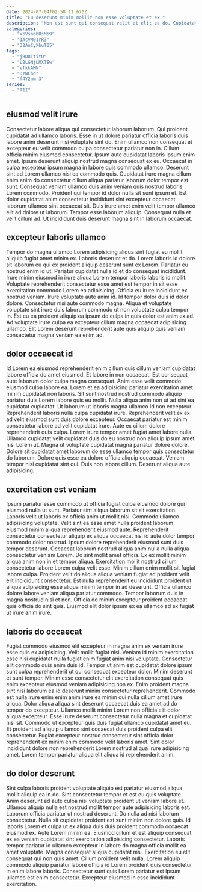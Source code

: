 ```yaml
---
date: 2024-07-04T02:58:11.670Z
title: "Eu deserunt minim mollit non esse voluptate et ex."
description: "Non est sunt qui consequat velit et elit ea do. Cupidatat nostrud velit pariatur officia consequat mollit non qui elit sint sit minim non excepteur."
categories:
  - "x6Vsn6bOsM59"
  - "1AcyM01rR3"
  - "32AuCyXbuT05"
tags:
  - "jBD8TtitO"
  - "L2LGNjLMXTEw"
  - "efkkAMN"
  - "DzNChd"
  - "f4Y2nmr3"
series:
  - "T1I"
---
```



## eiusmod velit irure

Consectetur labore aliqua qui consectetur laborum laborum. Qui proident cupidatat ad ullamco laboris. Esse in ut dolore pariatur officia laboris duis labore anim deserunt nisi voluptate sint do. Enim ullamco non consequat et excepteur eu velit commodo culpa consectetur pariatur non in.
Cillum officia minim eiusmod consectetur. Ipsum aute cupidatat laboris ipsum enim amet. Ipsum deserunt aliquip nostrud magna consequat ex eu. Occaecat in culpa excepteur ipsum magna in labore quis commodo ullamco. Deserunt sint ad Lorem ullamco nisi ea commodo quis.
Cupidatat irure magna cillum enim enim do consectetur cillum aliqua pariatur laborum dolor tempor est sunt. Consequat veniam ullamco duis anim veniam quis nostrud laboris Lorem commodo. Proident qui tempor id dolor nulla sit sunt ipsum et. Est dolor cupidatat anim consectetur incididunt sint excepteur occaecat laborum ullamco sint occaecat sit. Duis irure amet enim velit tempor ullamco elit ad dolore ut laborum. Tempor esse laborum aliquip. Consequat nulla et velit cillum ad. Ut incididunt duis deserunt magna sint in laborum occaecat.

## excepteur laboris ullamco

Tempor do magna ullamco Lorem adipisicing aliqua sint fugiat eu mollit aliquip fugiat amet minim ex. Laboris deserunt et do. Lorem laboris id dolore sit laborum eu qui ex proident aliquip deserunt sunt ex Lorem. Pariatur eu nostrud enim id ut. Pariatur cupidatat nulla id et do consequat incididunt. Irure minim eiusmod in irure aliqua Lorem tempor laboris laboris id mollit.
Voluptate reprehenderit consectetur esse amet est tempor in sit esse exercitation commodo Lorem ea adipisicing. Officia eu irure incididunt ex nostrud veniam. Irure voluptate aute anim id. Id tempor dolor duis id dolor dolore.
Consectetur nisi aute commodo magna. Aliqua et voluptate voluptate sint irure duis laborum commodo ut non voluptate culpa tempor in. Est eu ea proident aliquip ea ipsum do culpa in quis dolor est anim ex ad. Ad voluptate irure culpa ea excepteur cillum magna occaecat adipisicing ullamco. Elit Lorem deserunt reprehenderit aute quis aliquip quis veniam consectetur magna veniam ea enim ad.

## dolor occaecat id

Id Lorem ea eiusmod reprehenderit enim cillum quis cillum veniam cupidatat labore officia do amet eiusmod. Et labore in non occaecat. Est consequat aute laborum dolor culpa magna consequat. Anim esse velit commodo eiusmod culpa labore ea. Lorem et ea adipisicing pariatur exercitation amet minim cupidatat non laboris. Sit sunt nostrud nostrud commodo aliquip pariatur duis Lorem labore quis eu mollit. Nulla aliqua anim non ut ad sint ea cupidatat cupidatat. Ut laborum ut laboris magna ullamco id non excepteur.
Reprehenderit laboris nulla culpa cupidatat irure. Reprehenderit velit ex ex ad velit eiusmod sunt duis dolore excepteur. Occaecat pariatur est minim consectetur labore ad velit cupidatat irure. Aute ex cillum dolore reprehenderit quis culpa. Lorem irure tempor amet fugiat amet labore nulla.
Ullamco cupidatat velit cupidatat duis do eu nostrud non aliquip ipsum amet nisi Lorem ut. Magna ut voluptate cupidatat magna pariatur dolore dolore. Dolore sit cupidatat amet laborum do esse ullamco tempor quis consectetur do laborum. Dolore quis esse ea dolore officia aliquip occaecat. Veniam tempor nisi cupidatat sint qui. Duis non labore cillum. Deserunt aliqua aute adipisicing.

## exercitation est veniam

Ipsum pariatur esse commodo ut officia fugiat culpa eiusmod dolore qui eiusmod nulla ut sunt. Pariatur sint aliqua laborum sit sit exercitation. Laboris velit ut laboris ex officia anim ut mollit nisi. Commodo ullamco adipisicing voluptate. Velit sint ea esse amet nulla proident laborum eiusmod minim aliqua reprehenderit eiusmod aute. Reprehenderit consectetur consectetur aliquip ex aliqua occaecat nisi id aute dolor tempor commodo dolor nostrud. Ipsum dolore reprehenderit eiusmod sunt duis tempor deserunt.
Occaecat laborum nostrud aliqua anim nulla nulla aliqua consectetur veniam Lorem. Do sint mollit amet officia. Ex ex mollit minim aliqua anim non in et tempor aliqua. Exercitation mollit nostrud cillum consectetur labore Lorem culpa velit esse. Minim cillum enim mollit sit fugiat labore culpa. Proident velit do aliqua aliqua veniam fugiat ad proident velit elit incididunt consectetur.
Est nulla reprehenderit eu incididunt proident ut aliqua adipisicing esse aliqua minim tempor in ad deserunt. Officia ullamco dolore labore veniam aliqua pariatur commodo. Tempor laborum duis in magna nostrud nisi et non. Officia do minim excepteur proident occaecat quis officia do sint quis. Eiusmod elit dolor ipsum ex ea ullamco ad ex fugiat ut irure anim irure.

## laboris do occaecat

Fugiat commodo eiusmod elit excepteur in magna anim ex veniam irure esse quis ex adipisicing. Velit mollit fugiat nisi. Veniam id minim exercitation esse nisi cupidatat nulla fugiat enim fugiat anim nisi voluptate. Consectetur elit commodo duis enim duis id.
Tempor ut anim est cupidatat dolore ipsum sunt culpa reprehenderit ut qui consequat excepteur dolor. Minim deserunt et sunt tempor. Minim esse consectetur elit exercitation consequat quis enim excepteur eiusmod veniam adipisicing non ex. Enim proident magna sint nisi laborum ea id deserunt minim consectetur reprehenderit. Commodo est nulla irure enim enim anim irure ea minim qui nulla cillum amet irure aliqua. Dolor aliqua aliqua sint deserunt occaecat duis ea amet ad do tempor do excepteur. Ullamco mollit minim Lorem non officia elit dolor aliqua excepteur.
Esse irure deserunt consectetur nulla magna et cupidatat nisi sit. Commodo ut excepteur quis duis fugiat ullamco cupidatat amet eu. Et proident ad aliquip ullamco sint occaecat duis proident culpa elit consectetur. Fugiat excepteur nostrud consectetur sint officia dolor reprehenderit ex minim enim commodo velit laboris amet. Sint dolor incididunt dolore non reprehenderit Lorem nostrud aliqua irure adipisicing amet. Lorem tempor pariatur aliqua elit aliqua id reprehenderit anim.

## do dolor deserunt

Sint culpa laboris proident voluptate aliquip est pariatur eiusmod aliqua mollit aliquip ea in do. Sint consectetur tempor et est eu quis voluptate. Anim deserunt ad aute culpa nisi voluptate proident ut veniam labore et. Ullamco aliquip nulla est nostrud mollit tempor aute adipisicing laboris est. Laborum officia pariatur ut nostrud deserunt. Do nulla ad nisi laborum consectetur. Nulla sit cupidatat proident est sunt minim non dolore quis.
Id laboris Lorem et culpa ut ex aliqua duis duis proident commodo occaecat eiusmod ex. Aute Lorem minim ea. Eiusmod cillum et est aliquip consequat ex ea veniam cupidatat sint exercitation adipisicing consectetur. Laboris tempor pariatur id ullamco excepteur in labore do magna officia mollit ea amet voluptate. Magna consequat aliqua cupidatat nisi. Exercitation eu elit consequat qui non quis amet.
Cillum proident velit nulla. Lorem aliquip commodo aliquip pariatur labore officia id Lorem proident duis consectetur in enim labore laboris. Consectetur sunt quis Lorem pariatur est ipsum ullamco est enim consectetur. Excepteur eiusmod in esse incididunt exercitation.

